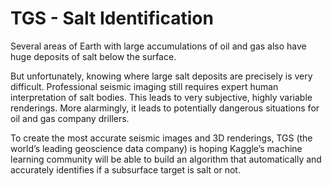 <h1> TGS - Salt Identification </h1>

Several areas of Earth with large accumulations of oil and gas also have huge deposits of salt below the surface.

But unfortunately, knowing where large salt deposits are precisely is very difficult. 
Professional seismic imaging still requires expert human interpretation of salt bodies. 
This leads to very subjective, highly variable renderings. 
More alarmingly, it leads to potentially dangerous situations for oil and gas company drillers.

To create the most accurate seismic images and 3D renderings, TGS (the world’s leading geoscience data company) is hoping Kaggle’s machine learning community will be able to build an algorithm that automatically and accurately identifies if a subsurface target is salt or not.
